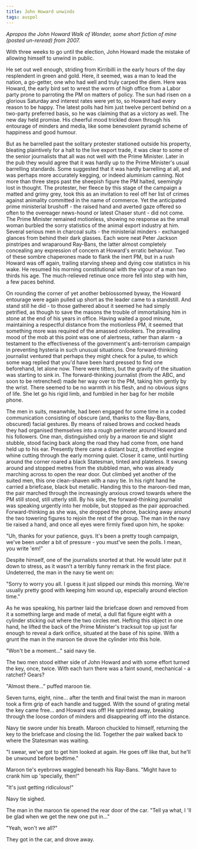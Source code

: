 ```yaml
---
title: John Howard unwinds
tags: auspol
---
```

_Apropos the John Howard Walk of Wonder, some short fiction of mine (posted un-reread) from 2007._

With three weeks to go until the election, John Howard made the mistake of allowing himself to unwind in public.

He set out well enough, striding from Kirribilli in the early hours of the day resplendent in green and gold. Here, it seemed, was a man to lead the nation, a go-getter, one who had well and truly carped the diem. Here was Howard, the early bird set to wrest the worm of high office from a Labor party prone to parroting the PM on matters of policy. The sun had risen on a glorious Saturday and interest rates were yet to, so Howard had every reason to be happy. The latest polls had him just twelve percent behind on a two-party preferred basis, so he was claiming that as a victory as well. The new day held promise. His cheerful mood trickled down through his entourage of minders and media, like some benevolent pyramid scheme of happiness and good humour.

But as he barrelled past the solitary protester stationed outside his property, bleating plaintively for a halt to the live export trade, it was clear to some of the senior journalists that all was not well with the Prime Minister. Later in the pub they would agree that it was hardly up to the Prime Minister's usual barrelling standards. Some suggested that it was hardly barrelling at all, and was perhaps more accurately kegging, or indeed aluminium canning. Not more than three steps past the sheepish figure the PM halted, seemingly lost in thought. The protester, her fleece by this stage of the campaign a matted and grimy grey, took this as an invitation to reel off her list of crimes against animality committed in the name of commerce. Yet the anticipated prime ministerial brushoff - the raised hand and averted gaze offered so often to the overeager news-hound or latest Chaser stunt - did not come. The Prime Minister remained motionless, showing no response as the small woman burbled the sorry statistics of the animal export industry at him. Several serious men in charcoal suits - the ministerial minders - exchanged glances from behind their dark glasses. Each wore neat Peter Jackson pinstripes and wraparound Ray-Bans, the latter almost completely concealing any expression of concern at Howard's erratic behaviour. Two of these sombre chaperones made to flank the inert PM, but in a rush Howard was off again, trailing starving sheep and dying cow statistics in his wake. He resumed his morning constitutional with the vigour of a man two thirds his age. The much-relieved retinue once more fell into step with him, a few paces behind.

On rounding the corner of yet another beblossomed byway, the Howard entourage were again pulled up short as the leader came to a standstill. And stand still he did - to those gathered about it seemed he had simply petrified, as though to save the masons the trouble of immortalising him in stone at the end of his years in office. Having waited a good minute, maintaining a respectful distance from the motionless PM, it  seemed that something more was required of the amassed onlookers. The prevailing mood of the mob at this point was one of alertness, rather than alarm - a testament to the effectiveness of the government's anti-terrorism campaign in preventing hysteria in such unusual situations. One forward-thinking journalist ventured that perhaps they might check for a pulse, to which some wag replied that you'd have been hard pressed to find one beforehand, let alone now. There were titters, but the gravity of the situation was starting to sink in. The forward-thinking journalist (from the ABC, and soon to be retrenched) made her way over to the PM, taking him gently by the wrist. There seemed to be no warmth in his flesh, and no obvious signs of life. She let go his rigid limb, and fumbled in her bag for her mobile phone.

The men in suits, meanwhile, had been engaged for some time in a coded communication consisting of obscure (and, thanks to the Ray-Bans, obscured) facial gestures. By means of raised brows and cocked heads they had organised themselves into a rough perimeter around Howard and his followers. One man, distinguished only by a maroon tie and slight stubble, stood facing back along the road they had come from, one hand held up to his ear. Presently there came a distant buzz,  a throttled engine whine cutting through the early morning quiet. Closer it came, until hurtling around the corner roared a black Statesman, tinted and plateless. It swung around and stopped metres from the stubbled man, who was already marching across to open the rear door. Out climbed yet another of the suited men, this one clean-shaven with a navy tie. In his right hand he carried a briefcase, black but metallic. Handing this to the maroon-tied man, the pair marched through the increasingly anxious crowd towards where the PM still stood, still utterly still. By his side, the forward-thinking journalist was speaking urgently into her mobile, but stopped as the pair approached. Forward-thinking as she was, she dropped the phone, backing away around the two towering figures to rejoin the rest of the group. The man in the navy tie raised a hand, and once all eyes were firmly fixed upon him, he spoke:

"Uh, thanks for your patience, guys. It's been a pretty tough campaign, we've been under a bit of pressure - you must've seen the polls. I mean, you write 'em!"

Despite himself, one of the journalists snorted at that. He would later put it down to stress, as it wasn't a terribly funny remark in the first place. Undeterred, the man in the navy tie went on:

"Sorry to worry you all. I guess it just slipped our minds this morning. We're usually pretty good with keeping him wound up, especially around election time."

As he was speaking, his partner laid the briefcase down and removed from it a something large and made of metal, a dull flat figure eight with a cylinder sticking out where the two circles met. Hefting this object in one hand, he lifted the back of the Prime Minister's tracksuit top up just far enough to reveal a dark orifice, situated at the base of his spine. With a grunt the man in the maroon tie drove the cylinder into this hole.

"Won't be a moment..." said navy tie.

The two men stood either side of John Howard and with some effort turned the key, once, twice. With each turn there was a faint sound, mechanical - a ratchet? Gears?

"Almost there..." puffed maroon tie.

Seven turns, eight, nine... after the tenth and final twist the man in maroon took a firm grip of each handle and tugged. With the sound of grating metal the key came free... and Howard was off! He sprinted away, breaking through the loose cordon of minders and disappearing off into the distance.

Navy tie swore under his breath. Maroon chuckled to himself, returning the key to the briefcase and closing the lid. Together the pair walked back to where the Statesman was waiting.

"I swear, we've got to get him looked at again. He goes off like that, but he'll be unwound before bedtime."

Maroon tie's eyebrows waggled beneath his Ray-Bans. "Might have to crank him up 'specially, then!"

"It's just getting ridiculous!"

Navy tie sighed.

The man in the maroon tie opened the rear door of the car. "Tell ya what, I 'll be glad when we get the new one put in..." 

"Yeah, won't we all?"

They got in the car, and drove away.